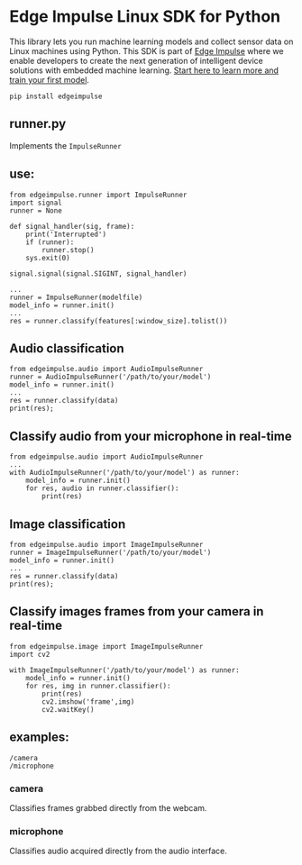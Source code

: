 # Edge Impulse Linux SDK for Python

This library lets you run machine learning models and collect sensor data on Linux machines using Python. This SDK is part of [Edge Impulse](https://www.edgeimpulse.com) where we enable developers to create the next generation of intelligent device solutions with embedded machine learning. [Start here to learn more and train your first model](https://docs.edgeimpulse.com).


`pip install edgeimpulse`

## runner.py

Implements the `ImpulseRunner`

## use:

```
from edgeimpulse.runner import ImpulseRunner
import signal
runner = None

def signal_handler(sig, frame):
    print('Interrupted')
    if (runner):
        runner.stop()
    sys.exit(0)

signal.signal(signal.SIGINT, signal_handler)

...
runner = ImpulseRunner(modelfile)
model_info = runner.init()
...
res = runner.classify(features[:window_size].tolist())
```


## Audio classification

```
from edgeimpulse.audio import AudioImpulseRunner
runner = AudioImpulseRunner('/path/to/your/model')
model_info = runner.init()
...
res = runner.classify(data)
print(res);
```

## Classify audio from your microphone in real-time

```
from edgeimpulse.audio import AudioImpulseRunner
...
with AudioImpulseRunner('/path/to/your/model') as runner:
    model_info = runner.init()
    for res, audio in runner.classifier():
        print(res)

```

## Image classification

```
from edgeimpulse.audio import ImageImpulseRunner
runner = ImageImpulseRunner('/path/to/your/model')
model_info = runner.init()
...
res = runner.classify(data)
print(res);
```

## Classify images frames from your camera in real-time

```
from edgeimpulse.image import ImageImpulseRunner
import cv2

with ImageImpulseRunner('/path/to/your/model') as runner:
    model_info = runner.init()
    for res, img in runner.classifier():
        print(res)
        cv2.imshow('frame',img)
        cv2.waitKey()
```

## examples:

```
/camera
/microphone
```

### camera
Classifies frames grabbed directly from the webcam.

### microphone
Classifies audio acquired directly from the audio interface.
